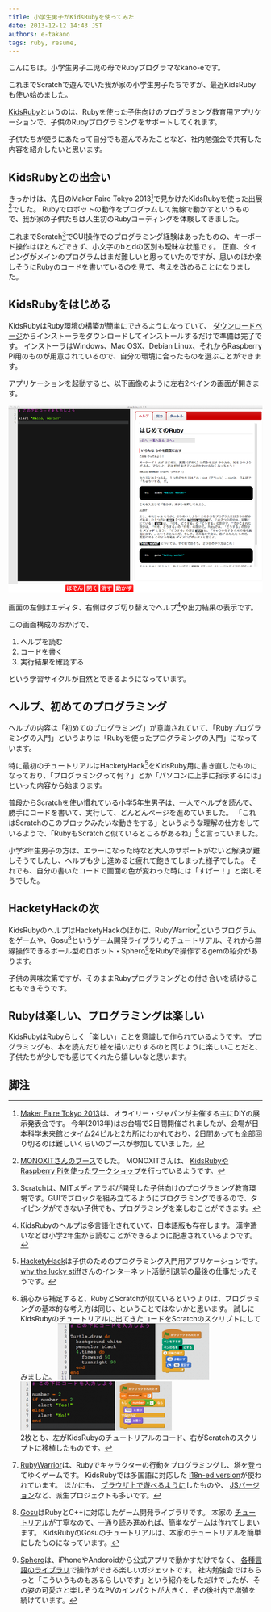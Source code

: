 ```yaml
---
title: 小学生男子がKidsRubyを使ってみた
date: 2013-12-12 14:43 JST
authors: e-takano
tags: ruby, resume,
---
```

こんにちは。小学生男子二児の母でRubyプログラマなkano-eです。

これまでScratchで遊んでいた我が家の小学生男子たちですが、最近KidsRubyも使い始めました。

[KidsRuby](http://kidsruby.com/)というのは、Rubyを使った子供向けのプログラミング教育用アプリケーションで、子供のRubyプログラミングをサポートしてくれます。

子供たちが使うにあたって自分でも遊んでみたことなど、社内勉強会で共有した内容を紹介したいと思います。

<!--more-->

## KidsRubyとの出会い

きっかけは、先日のMaker Faire Tokyo 2013[^1]で見かけたKidsRubyを使った出展[^2]でした。 Rubyでロボットの動作をプログラムして無線で動かすというもので、我が家の子供たちは人生初のRubyコーディングを体験してきました。

これまでScratch[^3]でGUI操作でのプログラミング経験はあったものの、キーボード操作はほとんどできず、小文字のbとdの区別も曖昧な状態です。 正直、タイピングがメインのプログラムはまだ難しいと思っていたのですが、思いのほか楽しそうにRubyのコードを書いているのを見て、考えを改めることになりました。

## KidsRubyをはじめる

KidsRubyはRuby環境の構築が簡単にできるようになっていて、 [ダウンロードページ](http://kidsruby.com/download)からインストーラをダウンロードしてインストールするだけで準備は完了です。 インストーラはWindows、Mac OSX、Debian Linux、それからRaspberry Pi用のものが用意されているので、自分の環境に合ったものを選ぶことができます。

アプリケーションを起動すると、以下画像のように左右2ペインの画面が開きます。

[![kidsruby-screenshot-w960](/images/2013/11/kidsruby-screenshot-w960.png)](/images/2013/11/kidsruby-screenshot-w960.png)

画面の左側はエディタ、右側はタブ切り替えでヘルプ[^4]や出力結果の表示です。

この画面構成のおかげで、

1. ヘルプを読む
2. コードを書く
3. 実行結果を確認する

という学習サイクルが自然とできるようになっています。

## ヘルプ、初めてのプログラミング

ヘルプの内容は「初めてのプログラミング」が意識されていて、「Rubyプログラミングの入門」というよりは「Rubyを使ったプログラミングの入門」になっています。

特に最初のチュートリアルはHacketyHack[^5]をKidsRuby用に書き直したものになっており、「プログラミングって何？」とか「パソコンに上手に指示するには」といった内容から始まります。

普段からScratchを使い慣れている小学5年生男子は、一人でヘルプを読んで、勝手にコードを書いて、実行して、どんどんページを進めていました。 「これはScratchのこのブロックみたいな動きをする」というような理解の仕方をしているようで、「RubyもScratchと似ているところがあるね」[^6]と言っていました。

小学3年生男子の方は、エラーになった時など大人のサポートがないと解決が難しそうでしたし、ヘルプも少し進めると疲れて飽きてしまった様子でした。 それでも、自分の書いたコードで画面の色が変わった時には「すげー！」と楽しそうでした。

## HacketyHackの次

KidsRubyのヘルプはHacketyHackのほかに、RubyWarrior[^7]というプログラムをゲームや、Gosu[^8]というゲーム開発ライブラリのチュートリアル、それから無線操作できるボール型のロボット・Sphero[^9]をRubyで操作するgemの紹介があります。

子供の興味次第ですが、そのままRubyプログラミングとの付き合いを続けることもできそうです。

## Rubyは楽しい、プログラミングは楽しい

KidsRubyはRubyらしく「楽しい」ことを意識して作られているようです。 プログラミングも、本を読んだり絵を描いたりするのと同じように楽しいことだと、子供たちが少しでも感じてくれたら嬉しいなと思います。

## 脚注

[^1]: [Maker Faire Tokyo 2013](http://makezine.jp/event/mft2013/)は、オライリー・ジャパンが主催する主にDIYの展示発表会です。
    今年(2013年)はお台場で2日間開催されましたが、会場が日本科学未来館とタイム24ビルと2カ所にわかれており、2日間あっても全部回り切るのは難しいくらいのブースが参加していました。
[^2]: [MONOXITさんのブース](http://www.monoxit.com/info/113%EF%BC%88%E6%97%A5-4-%E6%9C%88-maker-faire-tokyo-2013%E3%81%AB%E5%87%BA%E5%B1%95%E3%81%97%E3%81%BE%E3%81%99/)でした。
    MONOXITさんは、 [KidsRubyやRaspberry Piを使ったワークショップ](http://www.monoxit.com/wshop/%E9%96%8B%E5%82%AC%E4%BA%88%E5%AE%9A%E3%81%AE%E3%83%AF%E3%83%BC%E3%82%AF%E3%82%B7%E3%83%A7%E3%83%83%E3%83%97/)を行っているようです。
[^3]: Scratchは、MITメディアラボが開発した子供向けのプログラミング教育環境です。GUIでブロックを組み立てるようにプログラミングできるので、タイピングができない子供でも、プログラミングを楽しむことができます。
[^4]: KidsRubyのヘルプは多言語化されていて、日本語版も存在します。
   漢字遣いなどは小学2年生から読むことができるように配慮されているようです。
[^5]: [HacketyHack](http://hackety.com/)は子供のためのプログラミング入門用アプリケーションです。
    [why the lucky stiff](http://en.wikipedia.org/wiki/Why_the_lucky_stiff)さんのインターネット活動引退前の最後の仕事だったそうです。
[^6]: 親心から補足すると、RubyとScratchが似ているというよりは、プログラミングの基本的な考え方は同じ、ということではないかと思います。
   試しにKidsRubyのチュートリアルに出てきたコードをScratchのスクリプトにしてみました。
   [![kidsruby-code-a](/images/2013/11/kidsruby-code-a-300x111.png)](/images/2013/11/kidsruby-code-a.png)
   [![kidsruby-code-b](/images/2013/11/kidsruby-code-b-300x98.png)](/images/2013/11/kidsruby-code-b.png)<br>
   2枚とも、左がKidsRubyのチュートリアルのコード、右がScratchのスクリプトに移植したものです。
[^7]: [RubyWarrior](https://github.com/ryanb/ruby-warrior)は、Rubyでキャラクターの行動をプログラミングし、塔を登ってゆくゲームです。
   KidsRubyでは多国語に対応した [i18n-ed version](https://github.com/rafmagana/ruby-warrior-i18n)が使われています。
   ほかにも、 [ブラウザ上で遊べるように](https://www.bloc.io/ruby-warrior/#/)したものや、 [JSバージョン](http://jswarrior.fusioncharts.com/)など、派生プロジェクトも多いです。
[^8]: [Gosu](http://libgosu.org/)はRubyとC++に対応したゲーム開発ライブラリです。
   本家の [チュートリアル](https://github.com/jlnr/gosu/wiki/Ruby-Tutorial)が丁寧なので、一通り読み進めれば、簡単なゲームは作れてしまいます。
   KidsRubyのGosuのチュートリアルは、本家のチュートリアルを簡単にしたものになっています。
[^9]: [Sphero](http://www.gosphero.com/)は、iPhoneやAndoroidから公式アプリで動かすだけでなく、 [各種言語のライブラリ](http://orbotixinc.github.io/Sphero-Docs/)で操作ができる楽しいガジェットです。
   社内勉強会ではちらっと「こういうものもあるらしいです」という紹介をしただけでしたが、その姿の可愛さと楽しそうなPVのインパクトが大きく、その後社内で増殖を続けています。

